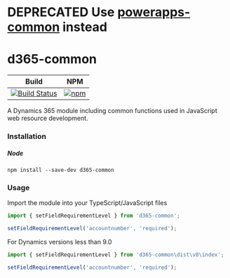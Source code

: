 # DEPRECATED Use [powerapps-common](https://github.com/derekfinlinson/powerapps-tools) instead #

# d365-common
|Build|NPM|
|-----|---|
|[![Build Status](https://dev.azure.com/derekfinlinson/GitHub/_apis/build/status/derekfinlinson.d365-common?branchName=master)](https://dev.azure.com/derekfinlinson/GitHub/_build/latest?definitionId=7&branchName=master)|[![npm](https://img.shields.io/npm/v/d365-common.svg?style=flat-square)](https://www.npmjs.com/package/d365-common)|

A Dynamics 365 module including common functions used in JavaScript web resource development.

### Installation

##### Node

```
npm install --save-dev d365-common
```
### Usage

Import the module into your TypeScript/JavaScript files

```typescript
import { setFieldRequirementLevel } from 'd365-common';

setFieldRequirementLevel('accountnumber', 'required');
```

For Dynamics versions less than 9.0

```typescript
import { setFieldRequirementLevel } from 'd365-common\dist\v8\index';

setFieldRequirementLevel('accountnumber', 'required');
```
